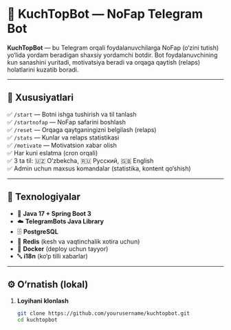 # 💪 KuchTopBot — NoFap Telegram Bot

**KuchTopBot** — bu Telegram orqali foydalanuvchilarga NoFap (o‘zini tutish) yo‘lida yordam beradigan shaxsiy yordamchi botdir. Bot foydalanuvchining kun sanashini yuritadi, motivatsiya beradi va orqaga qaytish (relaps) holatlarini kuzatib boradi.

---

## 📲 Xususiyatlari

✅ `/start` — Botni ishga tushirish va til tanlash  
✅ `/startnofap` — NoFap safarini boshlash  
✅ `/reset` — Orqaga qaytganingizni belgilash (relaps)  
✅ `/stats` — Kunlar va relaps statistikasi  
✅ `/motivate` — Motivatsion xabar olish  
✅ Har kuni eslatma (cron orqali)  
✅ 3 ta til: 🇺🇿 O‘zbekcha, 🇷🇺 Русский, 🇬🇧 English  
✅ Admin uchun maxsus komandalar (statistika, kontent qo‘shish)

---

## 🧱 Texnologiyalar

- 🧠 **Java 17 + Spring Boot 3**
- ☁️ **TelegramBots Java Library**
- 🗄 **PostgreSQL**
- 🔁 **Redis** (kesh va vaqtinchalik xotira uchun)
- 🐳 **Docker** (deploy uchun tayyor)
- 🔤 **i18n** (ko‘p tilli xabarlar)

---

## ⚙️ O‘rnatish (lokal)

1. **Loyihani klonlash**
   ```bash
   git clone https://github.com/yourusername/kuchtopbot.git
   cd kuchtopbot